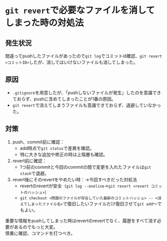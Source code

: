 # `git revert`で必要なファイルを消してしまった時の対処法

## 発生状況
間違ってpushしたファイルがあったので`git log`でコミットid確認、`git revert <コミットID>`したが、消してはいけないファイルも消してしまった。

## 原因
- `.gitignore`を用意したが、「pushしないファイルが発生」したのを意識できておらず、pushに含めてしまったことが1番の原因。
- `git revert`で消えてしまうファイルも意識できておらず、退避していなかった。

## 対策
1. push、commit前に確認：  
    - add時点で`git status`で差異を確認。
    - 特に大きな追加や修正の時は上階層も確認。
1. revert前に確認：  
    - 1つ前のcommitと今回のcommitの間で変更を入れたファイルは`git stash`で退避。
1. revert後にそのrevertをやめたい時：→今回すべきだった対処法
    - revertのrevertが安全（`git log --oneline`→`git revert <revert コミットのハッシュ>`）
    - `git checkout <問題のファイルが存在していた最新のコミットハッシュ> -- <消えてしまったファイル名>`で復旧したいファイルだけ復旧させて`git add`～でもよい。
    
重要な情報をpushしてしまった時はrevertのrevertでなく、履歴をすべて消す必要があるのでもっと大変。  
慎重に確認、コマンドを打つべき。